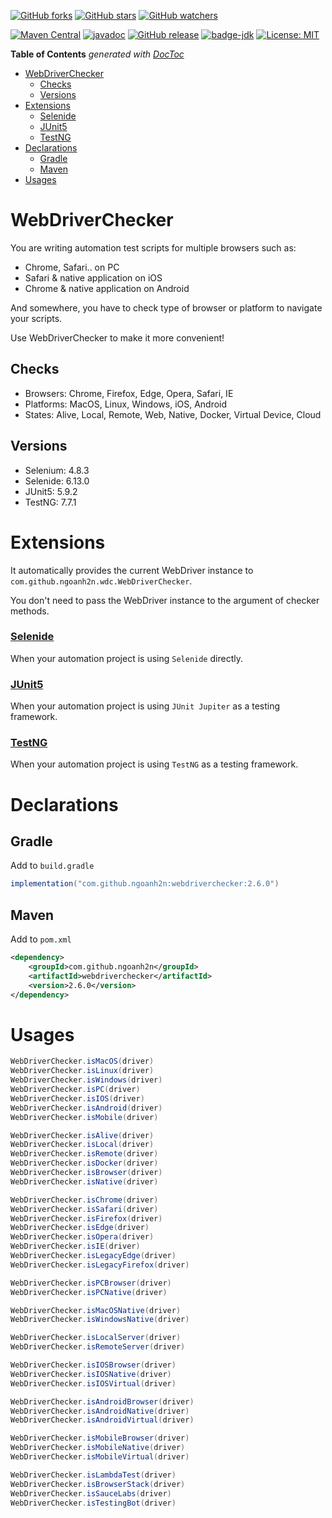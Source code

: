[![GitHub forks](https://img.shields.io/github/forks/ngoanh2n/webdriverchecker.svg?style=social&label=Fork&maxAge=2592000)](https://github.com/ngoanh2n/webdriverchecker/network/members/)
[![GitHub stars](https://img.shields.io/github/stars/ngoanh2n/webdriverchecker.svg?style=social&label=Star&maxAge=2592000)](https://github.com/ngoanh2n/webdriverchecker/stargazers/)
[![GitHub watchers](https://img.shields.io/github/watchers/ngoanh2n/webdriverchecker.svg?style=social&label=Watch&maxAge=2592000)](https://github.com/ngoanh2n/webdriverchecker/watchers/)

[![Maven Central](https://maven-badges.herokuapp.com/maven-central/com.github.ngoanh2n/webdriverchecker/badge.svg)](https://maven-badges.herokuapp.com/maven-central/com.github.ngoanh2n/webdriverchecker)
[![javadoc](https://javadoc.io/badge2/com.github.ngoanh2n/webdriverchecker/javadoc.svg)](https://javadoc.io/doc/com.github.ngoanh2n/webdriverchecker)
[![GitHub release](https://img.shields.io/github/release/ngoanh2n/webdriverchecker.svg)](https://github.com/ngoanh2n/webdriverchecker/releases/)
[![badge-jdk](https://img.shields.io/badge/jdk-8-blue.svg)](http://www.oracle.com/technetwork/java/javase/downloads/index.html)
[![License: MIT](https://img.shields.io/badge/License-MIT-blueviolet.svg)](https://opensource.org/licenses/MIT)

<!-- START doctoc generated TOC please keep comment here to allow auto update -->
<!-- DON'T EDIT THIS SECTION, INSTEAD RE-RUN doctoc TO UPDATE -->
**Table of Contents**  *generated with [DocToc](https://github.com/thlorenz/doctoc)*

- [WebDriverChecker](#webdriverchecker)
  - [Checks](#checks)
  - [Versions](#versions)
- [Extensions](#extensions)
    - [Selenide](#selenide)
    - [JUnit5](#junit5)
    - [TestNG](#testng)
- [Declarations](#declarations)
  - [Gradle](#gradle)
  - [Maven](#maven)
- [Usages](#usages)

<!-- END doctoc generated TOC please keep comment here to allow auto update -->

# WebDriverChecker
You are writing automation test scripts for multiple browsers such as:
- Chrome, Safari.. on PC
- Safari & native application on iOS
- Chrome & native application on Android

And somewhere, you have to check type of browser or platform to navigate your scripts.

Use WebDriverChecker to make it more convenient!

## Checks
- Browsers: Chrome, Firefox, Edge, Opera, Safari, IE
- Platforms: MacOS, Linux, Windows, iOS, Android
- States: Alive, Local, Remote, Web, Native, Docker, Virtual Device, Cloud

## Versions
- Selenium: 4.8.3
- Selenide: 6.13.0
- JUnit5: 5.9.2
- TestNG: 7.7.1

# Extensions
It automatically provides the current WebDriver instance to `com.github.ngoanh2n.wdc.WebDriverChecker`.

You don't need to pass the WebDriver instance to the argument of checker methods.

### [Selenide](webdriverchecker-selenide#readme)
When your automation project is using `Selenide` directly.

### [JUnit5](webdriverchecker-junit5#readme)
When your automation project is using `JUnit Jupiter` as a testing framework.

### [TestNG](webdriverchecker-testng#readme)
When your automation project is using `TestNG` as a testing framework.

# Declarations
## Gradle
Add to `build.gradle`
```gradle
implementation("com.github.ngoanh2n:webdriverchecker:2.6.0")
```

## Maven
Add to `pom.xml`
```xml
<dependency>
    <groupId>com.github.ngoanh2n</groupId>
    <artifactId>webdriverchecker</artifactId>
    <version>2.6.0</version>
</dependency>
```

# Usages
```java
WebDriverChecker.isMacOS(driver)
WebDriverChecker.isLinux(driver)
WebDriverChecker.isWindows(driver)
WebDriverChecker.isPC(driver)
WebDriverChecker.isIOS(driver)
WebDriverChecker.isAndroid(driver)
WebDriverChecker.isMobile(driver)

WebDriverChecker.isAlive(driver)
WebDriverChecker.isLocal(driver)
WebDriverChecker.isRemote(driver)
WebDriverChecker.isDocker(driver)
WebDriverChecker.isBrowser(driver)
WebDriverChecker.isNative(driver)

WebDriverChecker.isChrome(driver)
WebDriverChecker.isSafari(driver)
WebDriverChecker.isFirefox(driver)
WebDriverChecker.isEdge(driver)
WebDriverChecker.isOpera(driver)
WebDriverChecker.isIE(driver)
WebDriverChecker.isLegacyEdge(driver)
WebDriverChecker.isLegacyFirefox(driver)

WebDriverChecker.isPCBrowser(driver)
WebDriverChecker.isPCNative(driver)

WebDriverChecker.isMacOSNative(driver)
WebDriverChecker.isWindowsNative(driver)

WebDriverChecker.isLocalServer(driver)
WebDriverChecker.isRemoteServer(driver)

WebDriverChecker.isIOSBrowser(driver)
WebDriverChecker.isIOSNative(driver)
WebDriverChecker.isIOSVirtual(driver)

WebDriverChecker.isAndroidBrowser(driver)
WebDriverChecker.isAndroidNative(driver)
WebDriverChecker.isAndroidVirtual(driver)

WebDriverChecker.isMobileBrowser(driver)
WebDriverChecker.isMobileNative(driver)
WebDriverChecker.isMobileVirtual(driver)

WebDriverChecker.isLambdaTest(driver)
WebDriverChecker.isBrowserStack(driver)
WebDriverChecker.isSauceLabs(driver)
WebDriverChecker.isTestingBot(driver)
```

